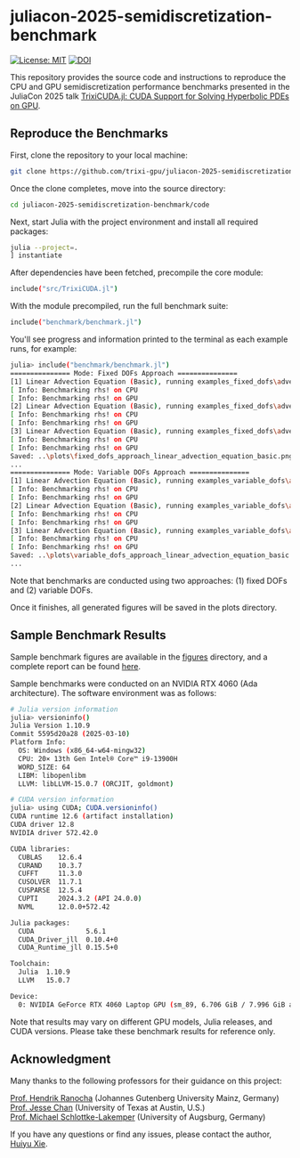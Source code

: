 # juliacon-2025-semidiscretization-benchmark
[![License: MIT](https://img.shields.io/badge/License-MIT-green.svg)](https://opensource.org/licenses/MIT) [![DOI](https://zenodo.org/badge/1017467245.svg)](https://doi.org/10.5281/zenodo.15864940)

This repository provides the source code and instructions to reproduce the CPU and GPU semidiscretization performance benchmarks presented in the JuliaCon 2025 talk [TrixiCUDA.jl: CUDA Support for Solving Hyperbolic PDEs on GPU](https://pretalx.com/juliacon-2025/talk/EFYUBD/).

## Reproduce the Benchmarks
First, clone the repository to your local machine:
```bash
git clone https://github.com/trixi-gpu/juliacon-2025-semidiscretization-benchmark.git
```

Once the clone completes, move into the source directory:
```bash
cd juliacon-2025-semidiscretization-benchmark/code
```

Next, start Julia with the project environment and install all required packages:
```bash
julia --project=.
] instantiate
```

After dependencies have been fetched, precompile the core module:
```bash
include("src/TrixiCUDA.jl")
```

With the module precompiled, run the full benchmark suite:
```bash
include("benchmark/benchmark.jl")
```

You'll see progress and information printed to the terminal as each example runs, for example:
```bash
julia> include("benchmark/benchmark.jl")
=============== Mode: Fixed DOFs Approach ===============
[1] Linear Advection Equation (Basic), running examples_fixed_dofs\advection_basic_1d.jl
[ Info: Benchmarking rhs! on CPU
[ Info: Benchmarking rhs! on GPU
[2] Linear Advection Equation (Basic), running examples_fixed_dofs\advection_basic_2d.jl
[ Info: Benchmarking rhs! on CPU
[ Info: Benchmarking rhs! on GPU
[3] Linear Advection Equation (Basic), running examples_fixed_dofs\advection_basic_3d.jl
[ Info: Benchmarking rhs! on CPU
[ Info: Benchmarking rhs! on GPU
Saved: ..\plots\fixed_dofs_approach_linear_advection_equation_basic.png
...
=============== Mode: Variable DOFs Approach ===============
[1] Linear Advection Equation (Basic), running examples_variable_dofs\advection_basic_1d.jl
[ Info: Benchmarking rhs! on CPU
[ Info: Benchmarking rhs! on GPU
[2] Linear Advection Equation (Basic), running examples_variable_dofs\advection_basic_2d.jl
[ Info: Benchmarking rhs! on CPU
[ Info: Benchmarking rhs! on GPU
[3] Linear Advection Equation (Basic), running examples_variable_dofs\advection_basic_3d.jl
[ Info: Benchmarking rhs! on CPU
[ Info: Benchmarking rhs! on GPU
Saved: ..\plots\variable_dofs_approach_linear_advection_equation_basic.png
...
```
Note that benchmarks are conducted using two approaches: (1) fixed DOFs and (2) variable DOFs.

Once it finishes, all generated figures will be saved in the plots directory. 

## Sample Benchmark Results
Sample benchmark figures are available in the [figures](https://github.com/trixi-gpu/juliacon-2025-semidiscretization-benchmark/tree/main/figures) directory, and a complete report can be found [here](https://trixi-gpu.github.io/benchmark/). 

Sample benchmarks were conducted on an NVIDIA RTX 4060 (Ada architecture). The software environment was as follows:
```bash
# Julia version information
julia> versioninfo()
Julia Version 1.10.9
Commit 5595d20a28 (2025-03-10)
Platform Info:
  OS: Windows (x86_64-w64-mingw32)
  CPU: 20× 13th Gen Intel® Core™ i9-13900H
  WORD_SIZE: 64
  LIBM: libopenlibm
  LLVM: libLLVM-15.0.7 (ORCJIT, goldmont)

# CUDA version information
julia> using CUDA; CUDA.versioninfo()
CUDA runtime 12.6 (artifact installation)
CUDA driver 12.8
NVIDIA driver 572.42.0

CUDA libraries:
  CUBLAS    12.6.4
  CURAND    10.3.7
  CUFFT     11.3.0
  CUSOLVER  11.7.1
  CUSPARSE  12.5.4
  CUPTI     2024.3.2 (API 24.0.0)
  NVML      12.0.0+572.42

Julia packages:
  CUDA             5.6.1
  CUDA_Driver_jll  0.10.4+0
  CUDA_Runtime_jll 0.15.5+0

Toolchain:
  Julia  1.10.9
  LLVM   15.0.7

Device:
  0: NVIDIA GeForce RTX 4060 Laptop GPU (sm_89, 6.706 GiB / 7.996 GiB available)
```
Note that results may vary on different GPU models, Julia releases, and CUDA versions. Please take these benchmark results for reference only.

## Acknowledgment
Many thanks to the following professors for their guidance on this project:

[Prof. Hendrik Ranocha](https://github.com/ranocha) (Johannes Gutenberg University Mainz, Germany) \
[Prof. Jesse Chan](https://github.com/jlchan) (University of Texas at Austin, U.S.) \
[Prof. Michael Schlottke-Lakemper](https://github.com/sloede) (University of Augsburg, Germany)

If you have any questions or find any issues, please contact the author, [Huiyu Xie](https://github.com/huiyuxie).
